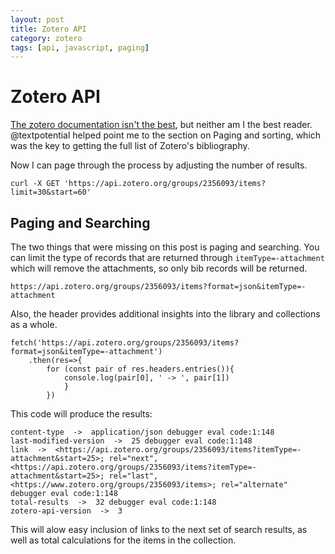 ```yaml
---
layout: post
title: Zotero API
category: zotero
tags: [api, javascript, paging]
--- 
```


# Zotero API

[The zotero documentation isn't the
best](https://www.zotero.org/support/dev/web_api/v3/basics), but neither am I
the best reader. @textpotential helped point me to the section on Paging and
sorting, which was the key to getting the full list of Zotero's bibliography. 

Now I can page through the process by adjusting the number of results.

```
curl -X GET 'https://api.zotero.org/groups/2356093/items?limit=30&start=60' 
```


## Paging and Searching 

The two things that were missing on this post is paging and searching. You can
limit the type of records that are returned through `itemType=-attachment`
which will remove the attachments, so only bib records will be returned. 

```
https://api.zotero.org/groups/2356093/items?format=json&itemType=-attachment
```

Also, the header provides additional insights into the library and collections
as a whole. 

```
fetch('https://api.zotero.org/groups/2356093/items?format=json&itemType=-attachment')
    .then(res=>{
        for (const pair of res.headers.entries()){
            console.log(pair[0], ' -> ', pair[1])
            }
        })

```

This code will produce the results:
```
content-type  ->  application/json debugger eval code:1:148
last-modified-version  ->  25 debugger eval code:1:148
link  ->  <https://api.zotero.org/groups/2356093/items?itemType=-attachment&start=25>; rel="next", <https://api.zotero.org/groups/2356093/items?itemType=-attachment&start=25>; rel="last", <https://www.zotero.org/groups/2356093/items>; rel="alternate" debugger eval code:1:148
total-results  ->  32 debugger eval code:1:148
zotero-api-version  ->  3
```

This will alow easy inclusion of links to the next set of search results, as
well as total calculations for the items in the collection.

